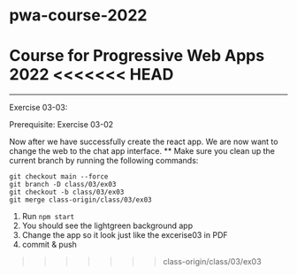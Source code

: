 # pwa-course-2022
Course for Progressive Web Apps 2022
<<<<<<< HEAD
=======

------------------
Exercise 03-03:

Prerequisite: Exercise 03-02

Now after we have successfully create the react app.
We are now want to change the web to the chat app interface.
** Make sure you clean up the current branch by running the following commands:


```
git checkout main --force
git branch -D class/03/ex03
git checkout -b class/03/ex03
git merge class-origin/class/03/ex03
```


1. Run `npm start`
2. You should see the lightgreen background app
3. Change the app so it look just like the excerise03 in PDF
4. commit & push
>>>>>>> class-origin/class/03/ex03
